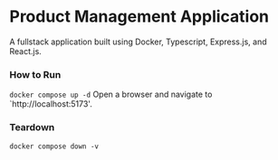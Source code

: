# Product Management Application
A fullstack application built using Docker, Typescript, Express.js, and React.js.

### How to Run

`docker compose up -d`
Open a browser and navigate to `http://localhost:5173'.

### Teardown

`docker compose down -v`
